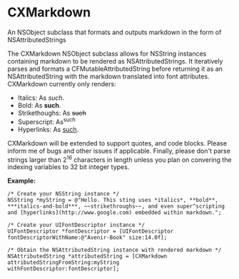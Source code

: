 # CXMarkdown
An NSObject subclass that formats and outputs markdown in the form of NSAttributedStrings

The CXMarkdown NSObject subclass allows for NSString instances containing markdown to be rendered as NSAttributedStrings.
It iteratively parses and formats a CFMutableAttributedString before returning it as an NSAttributedString with the markdown translated into font attributes.
CXMarkdown currently only renders:

* Italics: As *such*.
* Bold: As **such**.
* Strikethoughs: As ~~such~~
* Superscript: As<sup>such</sup>
* Hyperlinks: As [such](http://www.github.com/Unisung/CXMarkdown).

CXMarkdown will be extended to support quotes, and code blocks. Please inform me of bugs and other issues if applicable.
Finally, please don't parse strings larger than 2<sup>16</sup> characters in length unless you plan on convering the indexing variables to 32 bit integer types.

**Example:**


    /* Create your NSString instance */
    NSString *myString = @"Hello. This sting uses *italics*, **bold**, ***italics-and-bold***, ~~strikethroughs~~, and even super^scripting and [hyperlinks](http://www.google.com) embedded within markdown.";
    
    /* Create your UIFontDescriptor instance */
    UIFontDescriptor *fontDescriptor = [UIFontDescriptor fontDescriptorWithName:@"Avenir-Book" size:14.0f];
    
    /* Obtain the NSAttributedString instance with rendered markdown */
    NSAttributedString *attributedString = [CXMarkdown attributedStringFromString:myString withFontDescriptor:fontDescriptor];
